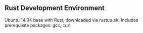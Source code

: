 Rust Development Environment
----------------------------

Ubuntu 14.04  base with Rust, downloaded via rustup.sh. Includes prerequisite
packages: gcc, curl.

